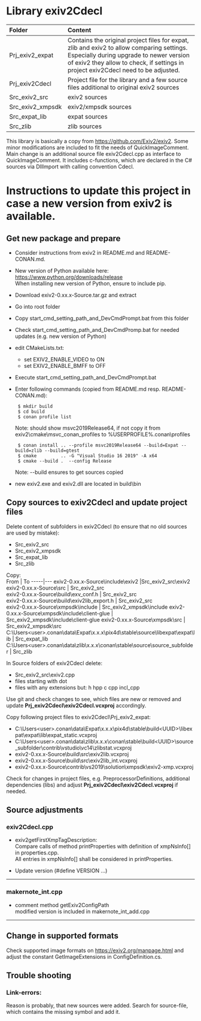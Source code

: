 Library exiv2Cdecl
==================

Folder | Content  
:--- | :---  
Prj_exiv2_expat | Contains the original project files for expat, zlib and exiv2 to allow comparing settings. Especially during upgrade to newer version of exiv2 they allow to check, if settings in project exiv2Cdecl need to be adjusted.
Prj_exiv2Cdecl | Project file for the library and a few source files additional to original exiv2 sources
Src_exiv2_src | exiv2 sources
Src_exiv2_xmpsdk | exiv2/xmpsdk sources
Src_expat_lib | expat sources
Src_zlib | zlib sources

This library is basically a copy from https://github.com/Exiv2/exiv2. Some minor modifications are included to fit the needs of QuickImageComment. Main change is an additional source file exiv2Cdecl.cpp as interface to QuickImageComment. It includes c-functions, which are declared in the C# sources via DllImport with calling convention Cdecl.

# Instructions to update this project in case a new version from exiv2 is available.

## Get new package and prepare
* Consider instructions from exiv2 in README.md and README-CONAN.md.  
* New version of Python available here: https://www.python.org/downloads/release  
When installing new version of Python, ensure to include pip.

* Download exiv2-0.xx.x-Source.tar.gz and extract
* Go into root folder
* Copy start_cmd_setting_path_and_DevCmdPrompt.bat from this folder
* Check start_cmd_setting_path_and_DevCmdPromp.bat for needed updates (e.g. new version of Python)
* edit CMakeLists.txt:
  * set EXIV2_ENABLE_VIDEO to ON
  * set EXIV2_ENABLE_BMFF to OFF
* Execute start_cmd_setting_path_and_DevCmdPrompt.bat
* Enter following commands (copied from README.md resp. README-CONAN.md):  

       $ mkdir build
       $ cd build
       $ conan profile list  
   Note: should show msvc2019Release64, if not copy it from exiv2\cmake\msvc_conan_profiles to %USERPROFILE%\.conan\profiles

       $ conan install .. --profile msvc2019Release64 --build=Expat --build=zlib --build=gtest
       $ cmake         .. -G "Visual Studio 16 2019" -A x64
       $ cmake --build .  --config Release

   Note: --build ensures to get sources copied
* new exiv2.exe and exiv2.dll are located in build\bin

## Copy sources to exiv2Cdecl and update project files

Delete content of subfolders in exiv2Cdecl (to ensure that no old sources are used by mistake):
- Src_exiv2_src
- Src_exiv2_xmpsdk
- Src_expat_lib
- Src_zlib

Copy:  
From | To
-----|---
exiv2-0.xx.x-Source\include\exiv2 |Src_exiv2_src\exiv2  
exiv2-0.xx.x-Source\src | Src_exiv2_src  
exiv2-0.xx.x-Source\build\exv_conf.h | Src_exiv2_src  
exiv2-0.xx.x-Source\build\exiv2lib_export.h | Src_exiv2_src  
exiv2-0.xx.x-Source\xmpsdk\include | Src_exiv2_xmpsdk\include
exiv2-0.xx.x-Source\xmpsdk\include\client-glue | Src_exiv2_xmpsdk\include\client-glue
exiv2-0.xx.x-Source\xmpsdk\src | Src_exiv2_xmpsdk\src
C:\Users\<user>\.conan\data\Expat\x.x.x\pix4d\stable\source\libexpat\expat\lib | Src_expat_lib
C:\Users\<user>\.conan\data\zlib\x.x.x\conan\stable\source\source_subfolder | Src_zlib

In Source folders of exiv2Cdecl delete:
- Src_exiv2_src\exiv2.cpp
- files starting with dot
- files with any extensions but:
  h hpp c cpp incl_cpp

Use git and check changes to see, which files are new or removed and update __Prj_exiv2Cdecl\exiv2Cdecl.vcxproj__ accordingly.

Copy following project files to exiv2Cdecl\Prj_exiv2_expat:
* C:\Users\<user>\.conan\data\Expat\x.x.x\pix4d\stable\build\<UUID>\libexpat\expat\lib\expat_static.vcxproj
* C:\Users\<user>\.conan\data\zlib\x.x.x\conan\stable\build\<UUID>\source_subfolder\contrib\vstudio\vc14\zlibstat.vcxproj
* exiv2-0.xx.x-Source\build\src\exiv2lib.vcxproj
* exiv2-0.xx.x-Source\build\src\exiv2lib_int.vcxproj
* exiv2-0.xx.x-Source\contrib\vs2019\solution\xmpsdk\exiv2-xmp.vcxproj

Check for changes in project files, e.g. PreprocessorDefinitions, additional dependencies (libs) and adjust __Prj_exiv2Cdecl\exiv2Cdecl.vcxproj__ if needed.

## Source adjustments

### exiv2Cdecl.cpp

* exiv2getFirstXmpTagDescription:  
Compare calls of method printProperties with definition of xmpNsInfo[] in properties.cpp.    
All entries in xmpNsInfo[] shall be considered in printProperties.

* Update version (#define VERSION ...)

----------------------------------------------------------------

### makernote_int.cpp 

* comment method getExiv2ConfigPath  
modified version is included in makernote_int_add.cpp 

----------------------------------------------------------------

## Change in supported formats

Check supported image formats on https://exiv2.org/manpage.html and adjust the constant GetImageExtensions in ConfigDefinition.cs. 

## Trouble shooting 

### Link-errors:
Reason is probably, that new sources were added.
Search for source-file, which contains the missing symbol and add it.
